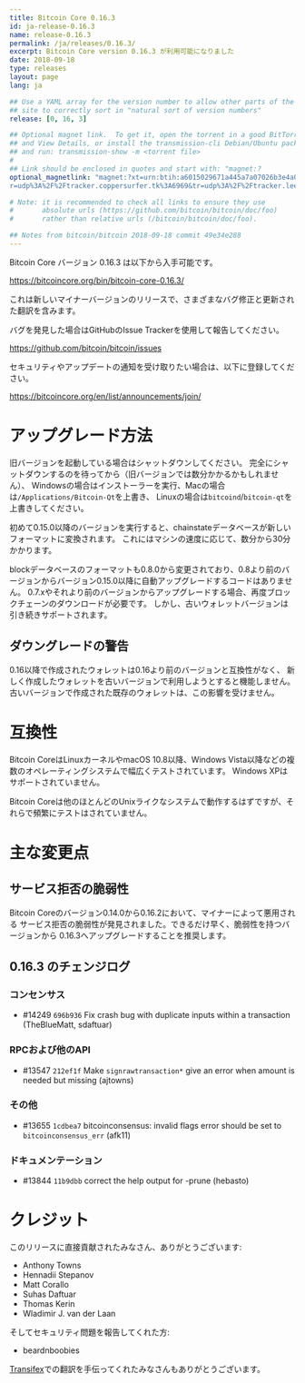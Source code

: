 ```yaml
---
title: Bitcoin Core 0.16.3
id: ja-release-0.16.3
name: release-0.16.3
permalink: /ja/releases/0.16.3/
excerpt: Bitcoin Core version 0.16.3 が利用可能になりました
date: 2018-09-18
type: releases
layout: page
lang: ja

## Use a YAML array for the version number to allow other parts of the
## site to correctly sort in "natural sort of version numbers"
release: [0, 16, 3]

## Optional magnet link.  To get it, open the torrent in a good BitTorrent client
## and View Details, or install the transmission-cli Debian/Ubuntu package
## and run: transmission-show -m <torrent file>
#
## Link should be enclosed in quotes and start with: "magnet:?
optional_magnetlink: "magnet:?xt=urn:btih:a6015029671a445a7a07026b3e4a0fe54c2b2df3&dn=bitcoin-core-0.16.3&tr=udp%3A%2F%2Ftracker.openbittorrent.com%3A80&tr=udp%3A%2F%2Ftracker.opentrackr.org%3A1337&t
r=udp%3A%2F%2Ftracker.coppersurfer.tk%3A6969&tr=udp%3A%2F%2Ftracker.leechers-paradise.org%3A6969&tr=udp%3A%2F%2Fzer0day.ch%3A1337&tr=udp%3A%2F%2Fexplodie.org%3A6969"

# Note: it is recommended to check all links to ensure they use
#       absolute urls (https://github.com/bitcoin/bitcoin/doc/foo)
#       rather than relative urls (/bitcoin/bitcoin/doc/foo).

## Notes from bitcoin/bitcoin 2018-09-18 commit 49e34e288
---
```

Bitcoin Core バージョン 0.16.3 は以下から入手可能です。

  <https://bitcoincore.org/bin/bitcoin-core-0.16.3/>

これは新しいマイナーバージョンのリリースで、さまざまなバグ修正と更新された翻訳を含みます。

バグを発見した場合はGitHubのIssue Trackerを使用して報告してください。

  <https://github.com/bitcoin/bitcoin/issues>

セキュリティやアップデートの通知を受け取りたい場合は、以下に登録してください。

  <https://bitcoincore.org/en/list/announcements/join/>

アップグレード方法
==============

旧バージョンを起動している場合はシャットダウンしてください。
完全にシャットダウンするのを待ってから（旧バージョンでは数分かかるかもしれません）、
Windowsの場合はインストーラーを実行、Macの場合は`/Applications/Bitcoin-Qt`を上書き、
Linuxの場合は`bitcoind`/`bitcoin-qt`を上書きしてください。

初めて0.15.0以降のバージョンを実行すると、chainstateデータベースが新しいフォーマットに変換されます。
これにはマシンの速度に応じて、数分から30分かかります。

blockデータベースのフォーマットも0.8.0から変更されており、0.8より前のバージョンからバージョン0.15.0以降に自動アップグレードするコードはありません。
0.7.xやそれより前のバージョンからアップグレードする場合、再度ブロックチェーンのダウンロードが必要です。
しかし、古いウォレットバージョンは引き続きサポートされます。

ダウングレードの警告
-------------------

0.16以降で作成されたウォレットは0.16より前のバージョンと互換性がなく、
新しく作成したウォレットを古いバージョンで利用しようとすると機能しません。
古いバージョンで作成された既存のウォレットは、この影響を受けません。

互換性
==============

Bitcoin CoreはLinuxカーネルやmacOS 10.8以降、Windows Vista以降などの複数のオペレーティングシステムで幅広くテストされています。
Windows XPはサポートされていません。

Bitcoin Coreは他のほとんどのUnixライクなシステムで動作するはずですが、それらで頻繁にテストはされていません。

主な変更点
===============

サービス拒否の脆弱性
-------------------------------

Bitcoin Coreのバージョン0.14.0から0.16.2において、マイナーによって悪用される
サービス拒否の脆弱性が発見されました。できるだけ早く、脆弱性を持つバージョンから
0.16.3へアップグレードすることを推奨します。

0.16.3 のチェンジログ
------------------

### コンセンサス
- #14249 `696b936` Fix crash bug with duplicate inputs within a transaction (TheBlueMatt, sdaftuar)

### RPCおよび他のAPI
- #13547 `212ef1f` Make `signrawtransaction*` give an error when amount is needed but missing (ajtowns)

### その他
- #13655 `1cdbea7` bitcoinconsensus: invalid flags error should be set to `bitcoinconsensus_err` (afk11)

### ドキュメンテーション
- #13844 `11b9dbb` correct the help output for -prune (hebasto)

クレジット
=======

このリリースに直接貢献されたみなさん、ありがとうございます:

- Anthony Towns
- Hennadii Stepanov
- Matt Corallo
- Suhas Daftuar
- Thomas Kerin
- Wladimir J. van der Laan

そしてセキュリティ問題を報告してくれた方:

- beardnboobies

[Transifex](https://www.transifex.com/projects/p/bitcoin/)での翻訳を手伝ってくれたみなさんもありがとうございます。
